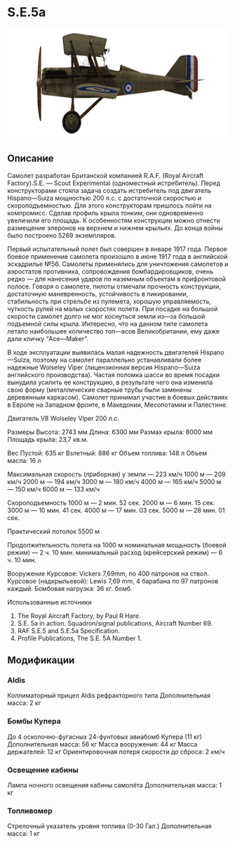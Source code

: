 # S.E.5a

![se5a](../images/se5a.png)

## Описание

Самолет разработан Британской компанией R.A.F. (Royal Aircraft Factory).S.E. — Scout Experimental (одноместный истребитель).  Перед конструкторами стояла задача создать истребитель под двигатель Hispano—Suiza мощностью 200 л.с. c достаточной скоростью и скороподъемностью. Для этого конструкторам пришлось пойти на компромисс. Сделав профиль крыла тонким, они одновременно увеличили его площадь. К особенностям конструкции можно отнести размещение элеронов на верхнем и нижнем крыльях. До конца войны было построено 5269 экземпляров.

Первый испытательный полет был совершен в январе 1917 года. Первое боевое применение самолета произошло в июне 1917 года в английской эскадрилье №56. Самолеты применялись для уничтожения самолетов и аэростатов противника, сопровождения бомбардировщиков, очень редко — для нанесения ударов по наземным объектам в прифронтовой полосе. Говоря о самолете, пилоты отмечали прочность конструкции, достаточную маневренность, устойчивость в пикировании, стабильность при стрельбе из пулемета, хорошую управляемость, чуткость рулей на малых скоростях полета. При посадке на большой скорости самолет долго не мог коснуться земли из—за большой подъемной силы крыла. Интересно, что на данном типе самолета летало наибольшее количество топ—асов Великобритании, ему даже дали кличку “Ace—Maker”.

В ходе эксплуатации выявилась малая надежность двигателей Hispano—Suiza, поэтому на самолет параллельно устанавливали более надежные Wolseley Viper (лицензионная версия Hispano—Suiza английского производства). Частая поломка шасси во время посадки вынудила усилить ее конструкцию, в результате чего она изменила свою форму (металлические сварные трубы были заменены деревянным каркасом). Самолет принимал участие в боевых действиях в Европе на Западном фронте, в Македонии, Месопотамии и Палестине.


Двигатель V8 Wolseley Viper 200 л.с.

Размеры
Высота: 2743 мм
Длина: 6300 мм
Размах крыла: 8000 мм
Площадь крыла: 23,7 кв.м.

Вес
Пустой: 635 кг
Взлетный: 886 кг
Объем топлива: 148 л
Объем масла: 16 л

Максимальная скорость (приборная)
у земли — 223 км/ч
1000 м — 209 км/ч
2000 м — 194 км/ч
3000 м — 180 км/ч
4000 м — 165 км/ч
5000 м — 150 км/ч
6000 м — 133 км/ч

Скороподъемность
1000 м —  2 мин. 52 сек.
2000 м —  6 мин. 15 сек.
3000 м — 10 мин. 41 сек.
4000 м — 17 мин. 03 сек.
5000 м — 28 мин. 01 сек.

Практический потолок 5500 м

Продолжительность полета на 1000 м
номинальная мощьность (боевой режим) — 2 ч. 10 мин.
минимальный расход (крейсерский режим) — 6 ч. 10 мин.

Вооружение
Курсовое: Vickers 7,69mm, по 400 патронов на ствол.
Курсовое (надкрыльевой): Lewis 7,69 mm, 4 барабана по 97 патронов каждый.
Бомбовая нагрузка: 36 кг. бомб.

Использованные источники
1) The Royal Aircraft Factory, by Paul R Hare.
2) S.E. 5a in action. Squadron/signal publications, Aircraft Number 69.
3) RAF S.E.5 and S.E.5a Specification.
4) Profile Publications, The S.E. 5A Number 1.

## Модификации


### Aldis

Коллиматорный прицел Aldis рефракторного типа
Дополнительная масса: 2 кг


### Бомбы Купера

До 4 осколочно-фугасных 24-фунтовых авиабомб Купера (11 кг)
Дополнительная масса: 56 кг
Масса вооружения: 44 кг
Масса держателей: 12 кг
Ориентировочная потеря скорости до сброса: 2 км/ч


### Освещение кабины

Лампа ночного освещения кабины самолёта
Дополнительная масса: 1 кг


### Топливомер

Стрелочный указатель уровня топлива (0-30 Гал.)
Дополнительная масса: 1 кг
